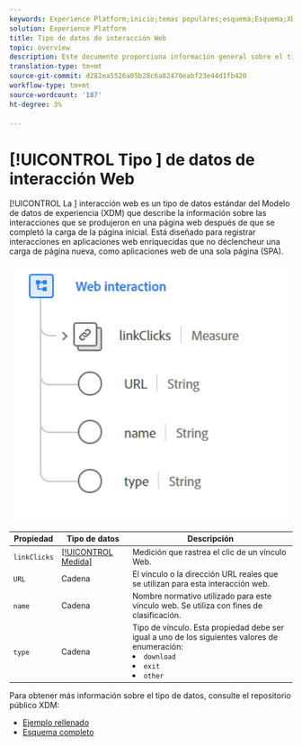 ```yaml
---
keywords: Experience Platform;inicio;temas populares;esquema;Esquema;XDM;campos;esquemas;Esquemas;interacción web;tipo de datos;tipo de datos;tipo de datos;
solution: Experience Platform
title: Tipo de datos de interacción Web
topic: overview
description: Este documento proporciona información general sobre el tipo de datos del Modelo de datos de experiencias (XDM) de interacción con la Web.
translation-type: tm+mt
source-git-commit: d282ea5526a05b28c6a82470eabf23e44d1fb420
workflow-type: tm+mt
source-wordcount: '187'
ht-degree: 3%

---
```



# [!UICONTROL Tipo ] de datos de interacción Web

[!UICONTROL La ] interacción web es un tipo de datos estándar del Modelo de datos de experiencia (XDM) que describe la información sobre las interacciones que se produjeron en una página web después de que se completó la carga de la página inicial. Está diseñado para registrar interacciones en aplicaciones web enriquecidas que no déclencheur una carga de página nueva, como aplicaciones web de una sola página (SPA).

<img src="../images/data-types/web-interaction.PNG" width="500" /><br />

| Propiedad | Tipo de datos | Descripción |
| --- | --- | --- |
| `linkClicks` | [[!UICONTROL Medida]](./measure.md) | Medición que rastrea el clic de un vínculo Web. |
| `URL` | Cadena | El vínculo o la dirección URL reales que se utilizan para esta interacción web. |
| `name` | Cadena | Nombre normativo utilizado para este vínculo web. Se utiliza con fines de clasificación. |
| `type` | Cadena | Tipo de vínculo. Esta propiedad debe ser igual a uno de los siguientes valores de enumeración: <li> `download` </li> <li> `exit` </li> <li> `other` </li> |

Para obtener más información sobre el tipo de datos, consulte el repositorio público XDM:

* [Ejemplo rellenado](https://github.com/adobe/xdm/blob/master/components/datatypes/web/webinteraction.example.1.json)
* [Esquema completo](https://github.com/adobe/xdm/blob/master/components/datatypes/web/webinteraction.schema.json)